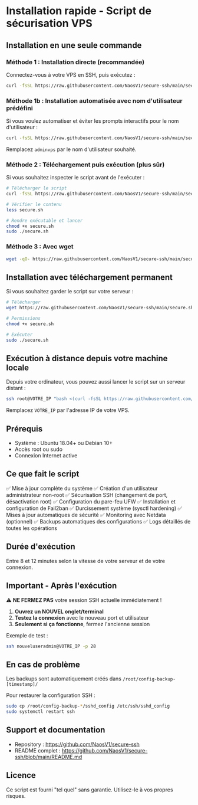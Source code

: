# Installation rapide - Script de sécurisation VPS

## Installation en une seule commande

### Méthode 1 : Installation directe (recommandée)

Connectez-vous à votre VPS en SSH, puis exécutez :

```bash
curl -fsSL https://raw.githubusercontent.com/NaosV1/secure-ssh/main/secure.sh | sudo bash
```

### Méthode 1b : Installation automatisée avec nom d'utilisateur prédéfini

Si vous voulez automatiser et éviter les prompts interactifs pour le nom d'utilisateur :

```bash
curl -fsSL https://raw.githubusercontent.com/NaosV1/secure-ssh/main/secure.sh | sudo VPS_USER=adminvps bash
```

Remplacez `adminvps` par le nom d'utilisateur souhaité.

### Méthode 2 : Téléchargement puis exécution (plus sûr)

Si vous souhaitez inspecter le script avant de l'exécuter :

```bash
# Télécharger le script
curl -fsSL https://raw.githubusercontent.com/NaosV1/secure-ssh/main/secure.sh -o secure.sh

# Vérifier le contenu
less secure.sh

# Rendre exécutable et lancer
chmod +x secure.sh
sudo ./secure.sh
```

### Méthode 3 : Avec wget

```bash
wget -qO- https://raw.githubusercontent.com/NaosV1/secure-ssh/main/secure.sh | sudo bash
```

## Installation avec téléchargement permanent

Si vous souhaitez garder le script sur votre serveur :

```bash
# Télécharger
wget https://raw.githubusercontent.com/NaosV1/secure-ssh/main/secure.sh

# Permissions
chmod +x secure.sh

# Exécuter
sudo ./secure.sh
```

## Exécution à distance depuis votre machine locale

Depuis votre ordinateur, vous pouvez aussi lancer le script sur un serveur distant :

```bash
ssh root@VOTRE_IP "bash <(curl -fsSL https://raw.githubusercontent.com/NaosV1/secure-ssh/main/secure.sh)"
```

Remplacez `VOTRE_IP` par l'adresse IP de votre VPS.

## Prérequis

- Système : Ubuntu 18.04+ ou Debian 10+
- Accès root ou sudo
- Connexion Internet active

## Ce que fait le script

✅ Mise à jour complète du système
✅ Création d'un utilisateur administrateur non-root
✅ Sécurisation SSH (changement de port, désactivation root)
✅ Configuration du pare-feu UFW
✅ Installation et configuration de Fail2ban
✅ Durcissement système (sysctl hardening)
✅ Mises à jour automatiques de sécurité
✅ Monitoring avec Netdata (optionnel)
✅ Backups automatiques des configurations
✅ Logs détaillés de toutes les opérations

## Durée d'exécution

Entre 8 et 12 minutes selon la vitesse de votre serveur et de votre connexion.

## Important - Après l'exécution

⚠️ **NE FERMEZ PAS** votre session SSH actuelle immédiatement !

1. **Ouvrez un NOUVEL onglet/terminal**
2. **Testez la connexion** avec le nouveau port et utilisateur
3. **Seulement si ça fonctionne**, fermez l'ancienne session

Exemple de test :
```bash
ssh nouveluseradmin@VOTRE_IP -p 28
```

## En cas de problème

Les backups sont automatiquement créés dans `/root/config-backup-[timestamp]/`

Pour restaurer la configuration SSH :
```bash
sudo cp /root/config-backup-*/sshd_config /etc/ssh/sshd_config
sudo systemctl restart ssh
```

## Support et documentation

- Repository : https://github.com/NaosV1/secure-ssh
- README complet : https://github.com/NaosV1/secure-ssh/blob/main/README.md

## Licence

Ce script est fourni "tel quel" sans garantie. Utilisez-le à vos propres risques.
